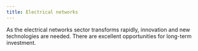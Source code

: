 ```yaml
---
title: Electrical networks
---
```

As the electrical networks sector transforms rapidly, innovation and new technologies are needed.  There are excellent opportunities for long-term investment.
